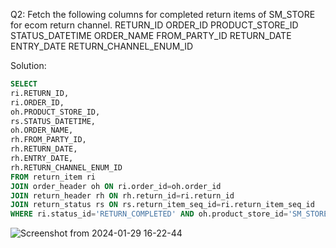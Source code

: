 Q2: Fetch the following columns for completed return items of SM_STORE for ecom return channel.
RETURN_ID 
ORDER_ID
PRODUCT_STORE_ID 
STATUS_DATETIME
ORDER_NAME 
FROM_PARTY_ID 
RETURN_DATE 
ENTRY_DATE
RETURN_CHANNEL_ENUM_ID

Solution:
```sql
SELECT
ri.RETURN_ID,
ri.ORDER_ID,
oh.PRODUCT_STORE_ID, 
rs.STATUS_DATETIME,
oh.ORDER_NAME,
rh.FROM_PARTY_ID, 
rh.RETURN_DATE,
rh.ENTRY_DATE,
rh.RETURN_CHANNEL_ENUM_ID
FROM return_item ri 
JOIN order_header oh ON ri.order_id=oh.order_id
JOIN return_header rh ON rh.return_id=ri.return_id
JOIN return_status rs ON rs.return_item_seq_id=ri.return_item_seq_id
WHERE ri.status_id='RETURN_COMPLETED' AND oh.product_store_id='SM_STORE' AND rh.return_channel_enum_id='ECOM_RTN_CHANNEL';
```
![Screenshot from 2024-01-29 16-22-44](https://github.com/dextro19/SQL-Assignment-Part-2/assets/157474091/810def3f-b97b-4a7b-832f-91489ca9d612)
